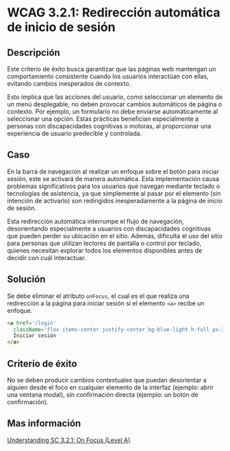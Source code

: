 # WCAG 3.2.1: Redirección automática de inicio de sesión

## Descripción

Este criterio de éxito busca garantizar que las páginas web mantengan un comportamiento consistente cuando los usuarios interactúan con ellas, evitando cambios inesperados de contexto.

Esto implica que las acciones del usuario, como seleccionar un elemento de un menú desplegable, no deben provocar cambios automáticos de página o contexto. Por ejemplo, un formulario no debe enviarse automáticamente al seleccionar una opción. Estas prácticas benefician especialmente a personas con discapacidades cognitivas o motoras, al proporcionar una experiencia de usuario predecible y controlada.

## Caso

En la barra de navegación al realizar un enfoque sobre el botón para iniciar sesión, este se activará de manera automática. Esta implementación causa problemas significativos para los usuarios que navegan mediante teclado o tecnologías de asistencia, ya que simplemente al pasar por el elemento (sin intención de activarlo) son redirigidos inesperadamente a la página de inicio de sesión.

Esta redirección automática interrumpe el flujo de navegación, desorientando especialmente a usuarios con discapacidades cognitivas que pueden perder su ubicación en el sitio. Además, dificulta el uso del sitio para personas que utilizan lectores de pantalla o control por teclado, quienes necesitan explorar todos los elementos disponibles antes de decidir con cuál interactuar.

## Solución

Se debe eliminar el atributo `onFocus`, el cual es el que realiza una redirección a la página para iniciar sesión si el elemento `<a>` recibe un enfoque.

```html
<a href='/login'
  className='flex items-center justify-center bg-blue-light h-full px-3 font-semibold text-lg rounded-md hover:bg-blue-medium-light'>
  Iniciar sesión
</a>
```

## Criterio de éxito

No se deben producir cambios contextuales que puedan desorientar a alguien desde el foco en cualquier elemento de la interfaz (ejemplo: abrir una ventana modal), sin confirmación directa (ejemplo: un botón de confirmación).

## Mas información

[Understanding SC 3.2.1: On Focus (Level A)](https://www.w3.org/WAI/WCAG22/Understanding/on-focus)
